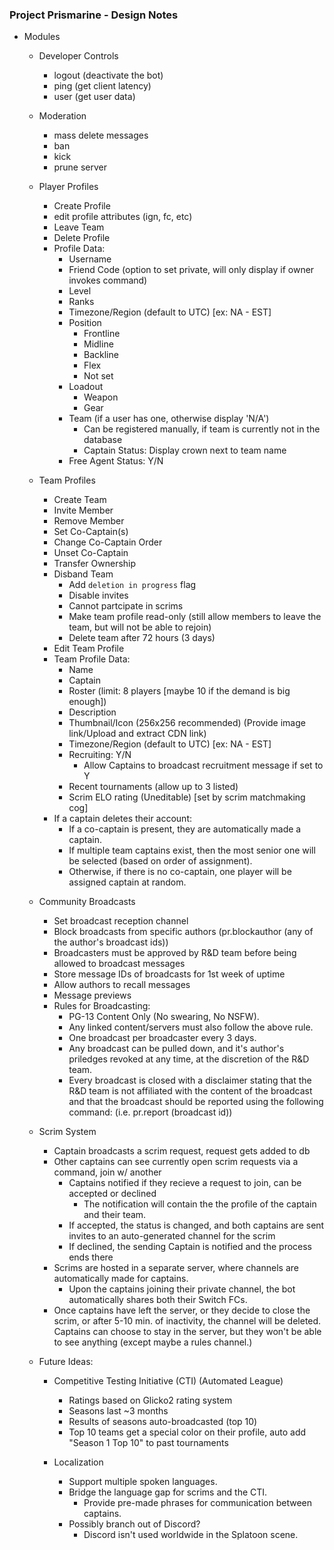 ### Project Prismarine - Design Notes

- Modules
    - Developer Controls
        - logout (deactivate the bot)
        - ping (get client latency)
        - user (get user data)
    - Moderation
        - mass delete messages
        - ban
        - kick
        - prune server
    - Player Profiles
        - Create Profile
        - edit profile attributes (ign, fc, etc)
        - Leave Team
        - Delete Profile
        - Profile Data:
            - Username
            - Friend Code (option to set private, will only display if owner invokes command)
            - Level
            - Ranks
            - Timezone/Region (default to UTC) [ex: NA - EST]
            - Position
                - Frontline
                - Midline
                - Backline
                - Flex
                - Not set
            - Loadout
                - Weapon
                - Gear
            - Team (if a user has one, otherwise display 'N/A')
                - Can be registered manually, if team is currently not in the database
                - Captain Status: Display crown next to team name
            - Free Agent Status: Y/N
    - Team Profiles
        - Create Team
        - Invite Member
        - Remove Member
        - Set Co-Captain(s)
        - Change Co-Captain Order
        - Unset Co-Captain
        - Transfer Ownership
        - Disband Team
            - Add `deletion in progress` flag
            - Disable invites
            - Cannot partcipate in scrims
            - Make team profile read-only (still allow members to leave the team, but will not be able to rejoin)
            - Delete team after 72 hours (3 days)
        - Edit Team Profile
        - Team Profile Data:
            - Name
            - Captain
            - Roster (limit: 8 players [maybe 10 if the demand is big enough])
            - Description
            - Thumbnail/Icon (256x256 recommended) (Provide image link/Upload and extract CDN link)
            - Timezone/Region (default to UTC) [ex: NA - EST]
            - Recruiting: Y/N
                - Allow Captains to broadcast recruitment message if set to Y
            - Recent tournaments (allow up to 3 listed)
            - Scrim ELO rating (Uneditable) [set by scrim matchmaking cog]
        - If a captain deletes their account:
            - If a co-captain is present, they are automatically made a captain.
            - If multiple team captains exist, then the most senior one will be selected (based on order of assignment).
            - Otherwise, if there is no co-captain, one player will be assigned captain at random.
    - Community Broadcasts
        - Set broadcast reception channel
        - Block broadcasts from specific authors (pr.blockauthor (any of the author's broadcast ids))
        - Broadcasters must be approved by R&D team before being allowed to broadcast messages
        - Store message IDs of broadcasts for 1st week of uptime
        - Allow authors to recall messages
        - Message previews
        - Rules for Broadcasting:
            - PG-13 Content Only (No swearing, No NSFW).
            - Any linked content/servers must also follow the above rule.
            - One broadcast per broadcaster every 3 days.
            - Any broadcast can be pulled down, and it's author's priledges revoked at any time, at the discretion of the R&D team.
            - Every broadcast is closed with a disclaimer stating that the R&D team is not affiliated with the content of the broadcast and that the broadcast should be reported using the following command: (i.e. pr.report (broadcast id))

    - Scrim System
        - Captain broadcasts a scrim request, request gets added to db
        - Other captains can see currently open scrim requests via a command, join w/ another
            - Captains notified if they recieve a request to join, can be accepted or declined
                - The notification will contain the the profile of the captain and their team.
            - If accepted, the status is changed, and both captains are sent invites to an auto-generated channel for the scrim
            - If declined, the sending Captain is notified and the process ends there
        - Scrims are hosted in a separate server, where channels are automatically made for captains.
            - Upon the captains joining their private channel, the bot automatically shares both their Switch FCs.
        - Once captains have left the server, or they decide to close the scrim, or after 5-10 min. of inactivity, the channel will be deleted. Captains can choose to stay in the server, but they won't be able to see anything (except maybe a rules channel.)
    
    - Future Ideas:
        - Competitive Testing Initiative (CTI) (Automated League)
            - Ratings based on Glicko2 rating system
            - Seasons last ~3 months
            - Results of seasons auto-broadcasted (top 10)
            - Top 10 teams get a special color on their profile, auto add "Season 1 Top 10" to past tournaments

        - Localization
            - Support multiple spoken languages.
            - Bridge the language gap for scrims and the CTI.
                - Provide pre-made phrases for communication between captains.
            - Possibly branch out of Discord?
                - Discord isn't used worldwide in the Splatoon scene.

